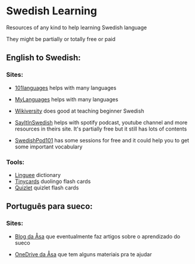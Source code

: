 # Swedish Learning

Resources of any kind to help learning Swedish language

They might be partially or totally free or paid

## English to Swedish:

### Sites:

- [101languages](https://www.101languages.net/swedish/) helps with many languages

- [MyLanguages](http://mylanguages.org/learn_swedish.php) helps with many languages

- [Wikiversity](https://en.wikiversity.org/wiki/Introduction_to_Swedish) does good at teaching beginner Swedish

- [SayItInSwedish](https://www.sayitinswedish.com/) helps with spotify podcast, youtube channel and more resources in theirs site. It's partially free but it still has lots of contents   

- [SwedishPod101](https://www.swedishpod101.com/swedish-vocabulary-lists/) has some sessions for free and it could help you to get some important vocabulary

### Tools:

- [Linguee](https://www.linguee.se/svensk-engelsk)  dictionary
- [Tinycards](https://tinycards.duolingo.com/) duolingo flash cards
- [Quizlet](https://quizlet.com/pt-br) quizlet flash cards

## Português para sueco:
### Sites:
- [Blog da Åsa](http://www.aprendasueco.com.br/) que eventualmente faz artigos sobre o aprendizado do sueco

- [OneDrive da Åsa](https://onedrive.live.com/?id=3DD860E18A4B7777%212316&cid=3DD860E18A4B7777) que tem alguns materiais pra te ajudar
